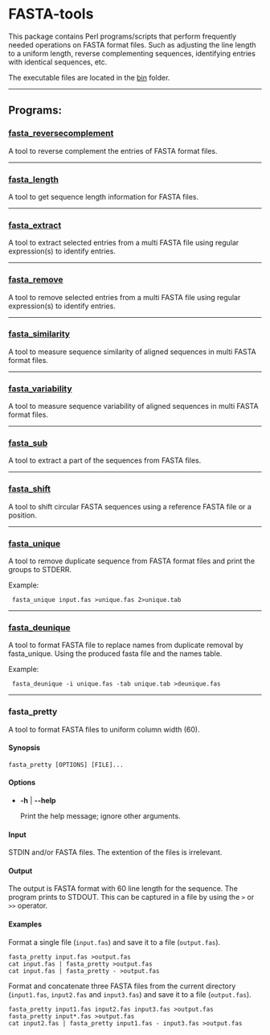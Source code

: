 # FASTA-tools

This package contains Perl programs/scripts that perform frequently
needed operations on FASTA format files. Such as adjusting the line
length to a uniform length, reverse complementing sequences,
identifying entries with identical sequences, etc.

The executable files are located in the [bin](bin) folder.

------------------------------------
## Programs:

### [fasta_reversecomplement](bin/fasta_reversecomplement)

A tool to reverse complement the entries of FASTA format files.

------------------------------------
### [fasta_length](bin/fasta_length)

A tool to get sequence length information for FASTA files.

------------------------------------
### [fasta_extract](bin/fasta_extract)

A tool to extract selected entries from a multi FASTA file
using regular expression(s) to identify entries.

------------------------------------
### [fasta_remove](bin/fasta_remove)

A tool to remove selected entries from a multi FASTA file
using regular expression(s) to identify entries.


------------------------------------
### [fasta_similarity](bin/fasta_similarity)

A tool to measure sequence similarity of aligned sequences in multi
FASTA format files.

------------------------------------
### [fasta_variability](bin/fasta_variability)

A tool to measure sequence variability of aligned sequences in multi
FASTA format files.

------------------------------------
### [fasta_sub](bin/fasta_sub)

A tool to extract a part of the sequences from FASTA files.

------------------------------------
### [fasta_shift](bin/fasta_shift)

A tool to shift circular FASTA sequences using 
a reference FASTA file or a position.

------------------------------------
### [fasta_unique](bin/fasta_unique)

A tool to remove duplicate sequence from FASTA format files and
print the groups to STDERR.

Example:

     fasta_unique input.fas >unique.fas 2>unique.tab

------------------------------------
### [fasta_deunique](bin/fasta_deunique)

A tool to format FASTA file to replace names from duplicate removal
by fasta_unique. Using the produced fasta file and the names table.

Example:

     fasta_deunique -i unique.fas -tab unique.tab >deunique.fas


------------------------------------
### fasta\_pretty

A tool to format FASTA files to uniform column width (60).

#### Synopsis

    fasta_pretty [OPTIONS] [FILE]...

#### Options

- __\-h__ | __\--help__

    Print the help message; ignore other arguments.

#### Input

STDIN and/or FASTA files.
The extention of the files is irrelevant.

#### Output

The output is FASTA format with 60 line length for the sequence. 
The program prints to STDOUT.
This can be captured in a file by using the `>` or `>>` operator.

#### Examples

Format a single file (`input.fas`) and save it to a file (`output.fas`).

    fasta_pretty input.fas >output.fas
    cat input.fas | fasta_pretty >output.fas
    cat input.fas | fasta_pretty - >output.fas

Format and concatenate three FASTA files from the current directory
(`input1.fas`, `input2.fas` and `input3.fas`) and save it to a file (`output.fas`).

    fasta_pretty input1.fas input2.fas input3.fas >output.fas
    fasta_pretty input*.fas >output.fas
    cat input2.fas | fasta_pretty input1.fas - input3.fas >output.fas


